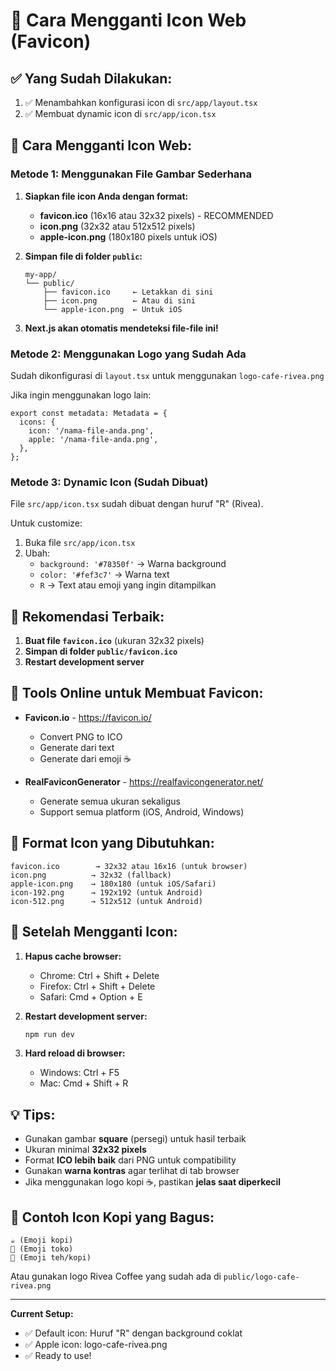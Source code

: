 # 🎨 Cara Mengganti Icon Web (Favicon)

## ✅ Yang Sudah Dilakukan:
1. ✅ Menambahkan konfigurasi icon di `src/app/layout.tsx`
2. ✅ Membuat dynamic icon di `src/app/icon.tsx`

## 📍 Cara Mengganti Icon Web:

### **Metode 1: Menggunakan File Gambar Sederhana**

1. **Siapkan file icon Anda dengan format:**
   - **favicon.ico** (16x16 atau 32x32 pixels) - RECOMMENDED
   - **icon.png** (32x32 atau 512x512 pixels)
   - **apple-icon.png** (180x180 pixels untuk iOS)

2. **Simpan file di folder `public`:**
   ```
   my-app/
   └── public/
       ├── favicon.ico     ← Letakkan di sini
       ├── icon.png        ← Atau di sini
       └── apple-icon.png  ← Untuk iOS
   ```

3. **Next.js akan otomatis mendeteksi file-file ini!**

### **Metode 2: Menggunakan Logo yang Sudah Ada**

Sudah dikonfigurasi di `layout.tsx` untuk menggunakan `logo-cafe-rivea.png`

Jika ingin menggunakan logo lain:
```tsx
export const metadata: Metadata = {
  icons: {
    icon: '/nama-file-anda.png',
    apple: '/nama-file-anda.png',
  },
};
```

### **Metode 3: Dynamic Icon (Sudah Dibuat)**

File `src/app/icon.tsx` sudah dibuat dengan huruf "R" (Rivea).

Untuk customize:
1. Buka file `src/app/icon.tsx`
2. Ubah:
   - `background: '#78350f'` → Warna background
   - `color: '#fef3c7'` → Warna text
   - `R` → Text atau emoji yang ingin ditampilkan

## 🎯 Rekomendasi Terbaik:

1. **Buat file `favicon.ico`** (ukuran 32x32 pixels)
2. **Simpan di folder `public/favicon.ico`**
3. **Restart development server**

## 🔧 Tools Online untuk Membuat Favicon:

- **Favicon.io** - https://favicon.io/
  - Convert PNG to ICO
  - Generate dari text
  - Generate dari emoji ☕

- **RealFaviconGenerator** - https://realfavicongenerator.net/
  - Generate semua ukuran sekaligus
  - Support semua platform (iOS, Android, Windows)

## 📱 Format Icon yang Dibutuhkan:

```
favicon.ico        → 32x32 atau 16x16 (untuk browser)
icon.png          → 32x32 (fallback)
apple-icon.png    → 180x180 (untuk iOS/Safari)
icon-192.png      → 192x192 (untuk Android)
icon-512.png      → 512x512 (untuk Android)
```

## 🚀 Setelah Mengganti Icon:

1. **Hapus cache browser:**
   - Chrome: Ctrl + Shift + Delete
   - Firefox: Ctrl + Shift + Delete
   - Safari: Cmd + Option + E

2. **Restart development server:**
   ```bash
   npm run dev
   ```

3. **Hard reload di browser:**
   - Windows: Ctrl + F5
   - Mac: Cmd + Shift + R

## 💡 Tips:

- Gunakan gambar **square** (persegi) untuk hasil terbaik
- Ukuran minimal **32x32 pixels**
- Format **ICO lebih baik** dari PNG untuk compatibility
- Gunakan **warna kontras** agar terlihat di tab browser
- Jika menggunakan logo kopi ☕, pastikan **jelas saat diperkecil**

## 🎨 Contoh Icon Kopi yang Bagus:

```
☕ (Emoji kopi)
🏪 (Emoji toko)
🍵 (Emoji teh/kopi)
```

Atau gunakan logo Rivea Coffee yang sudah ada di `public/logo-cafe-rivea.png`

---

**Current Setup:**
- ✅ Default icon: Huruf "R" dengan background coklat
- ✅ Apple icon: logo-cafe-rivea.png
- ✅ Ready to use!
